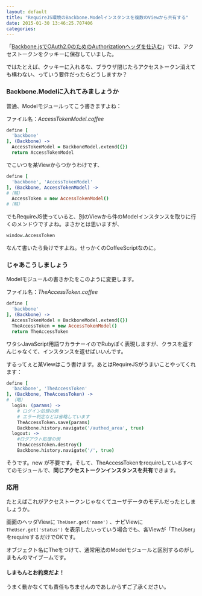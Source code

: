 ```yaml
---
layout: default
title: "RequireJS環境のBackbone.Modelインスタンスを複数のViewから共有する"
date: 2015-01-30 13:46:25.707406
categories: 
---
```


「[Backbone.jsでOAuth2.0のためのAuthorizationヘッダを仕込む](/hasumin/backbone.js-oauth2.0-authorization-header)」では、アクセストークンをクッキーに保存していました。

ではたとえば、クッキーに入れるな、ブラウザ閉じたらアクセストークン消えても構わない、っていう要件だったらどうしますか？

### Backbone.Modelに入れてみましょうか

普通、Modelモジュールってこう書きますよね：

ファイル名：*AccessTokenModel.coffee*

``` coffeescript
define [
  'backbone'
], (Backbone) ->
  AccessTokenModel = BackboneModel.extend({})
  return AccessTokenModel
```

でこいつを某Viewからつかうわけです、

``` coffeescript
define [
  'backbone', 'AccessTokenModel'
], (Backbone, AccessTokenModel) ->
#（略）
  AccessToken = new AccessTokenModel()
#（略）
```

でもRequireJS使っていると、別のViewから件のModelインスタンスを取りに行くのメンドウですよね。まさかとは思いますが、

``` coffeescript
window.AccessToken
```

なんて書いたら負けですよね。せっかくのCoffeeScriptなのに。

### じゃあこうしましょう

Modelモジュールの書きかたをこのように変更します。

ファイル名：*TheAccessToken.coffee*

``` coffeescript
define [
  'backbone'
], (Backbone) ->
  AccessTokenModel = BackboneModel.extend({})
  TheAccessToken = new AccessTokenModel()
  return TheAccessToken
```

ワタシJavaScript用語ワカラナーイのでRubyぽく表現しますが、クラスを返すんじゃなくて、インスタンスを返せばいいんです。

するってぇと某Viewはこう書けます。あとはRequireJSがうまいことやってくれます：

``` coffeescript
define [
  'backbone', 'TheAccessToken'
], (Backbone, TheAccessToken) ->
# （略）
  login: (params) ->
    # ログイン処理の例
    # エラー判定などは省略しています
    TheAccessToken.save(params)
    Backbone.history.navigate('/authed_area', true)
  logout: ->
    #ログアウト処理の例
    TheAccessToken.destroy()
    Backbone.history.navigate('/', true)
```

そうです。new が不要です。そして、TheAccessTokenをrequireしているすべてのモジュールで、**同じアクセストークンインスタンスを共有**できます。

### 応用

たとえばこれがアクセストークンじゃなくてユーザデータのモデルだったとしましょうか。

画面のヘッダViewに `TheUser.get('name')` 、ナビViewに `TheUser.get('status')` を表示したいっていう場合でも、各Viewが「TheUser」をrequireするだけでOKです。

オブジェクト名にTheをつけて、通常用法のModelモジュールと区別するのがしまもんのマイブームです。


#### しまもんとお約束だよ！

うまく動かなくても責任もちませんのであしからずご了承ください。
